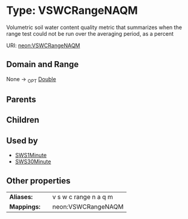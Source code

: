 
# Type: VSWCRangeNAQM


Volumetric soil water content quality metric that summarizes when the range test could not be run over the averaging period, as a percent

URI: [neon:VSWCRangeNAQM](https://data.neonscience.org/VSWCRangeNAQM)


## Domain and Range

None ->  <sub>OPT</sub> [Double](types/Double.md)

## Parents


## Children


## Used by

 * [SWS1Minute](SWS1Minute.md)
 * [SWS30Minute](SWS30Minute.md)

## Other properties

|  |  |  |
| --- | --- | --- |
| **Aliases:** | | v s w c range n a q m |
| **Mappings:** | | neon:VSWCRangeNAQM |

